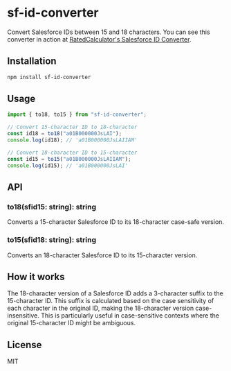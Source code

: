 # sf-id-converter

Convert Salesforce IDs between 15 and 18 characters. You can see this converter in action at [RatedCalculator's Salesforce ID Converter](https://www.ratedcalculator.com/calculators/software/salesforce-id-converter).

## Installation

```bash
npm install sf-id-converter
```

## Usage

```typescript
import { to18, to15 } from "sf-id-converter";

// Convert 15-character ID to 18-character
const id18 = to18("a01B000000JsLAI");
console.log(id18); // 'a01B000000JsLAIIAM'

// Convert 18-character ID to 15-character
const id15 = to15("a01B000000JsLAIIAM");
console.log(id15); // 'a01B000000JsLAI'
```

## API

### to18(sfid15: string): string

Converts a 15-character Salesforce ID to its 18-character case-safe version.

### to15(sfid18: string): string

Converts an 18-character Salesforce ID to its 15-character version.

## How it works

The 18-character version of a Salesforce ID adds a 3-character suffix to the 15-character ID. This suffix is calculated based on the case sensitivity of each character in the original ID, making the 18-character version case-insensitive. This is particularly useful in case-sensitive contexts where the original 15-character ID might be ambiguous.

## License

MIT
